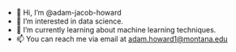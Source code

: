 - 👋 Hi, I’m @adam-jacob-howard
- 👀 I’m interested in data science.
- 🌱 I’m currently learning about machine learning techniques.
- 📫 You can reach me via email at adam.howard1@montana.edu

<!---
adam-jacob-howard/adam-jacob-howard is a ✨ special ✨ repository because its `README.md` (this file) appears on your GitHub profile.
You can click the Preview link to take a look at your changes.
--->
